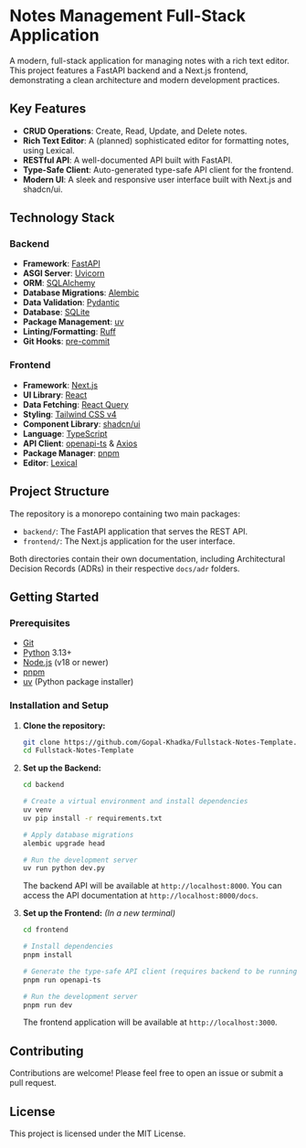 # Notes Management Full-Stack Application

A modern, full-stack application for managing notes with a rich text editor. This project features a FastAPI backend and a Next.js frontend, demonstrating a clean architecture and modern development practices.

## Key Features

- **CRUD Operations**: Create, Read, Update, and Delete notes.
- **Rich Text Editor**: A (planned) sophisticated editor for formatting notes, using Lexical.
- **RESTful API**: A well-documented API built with FastAPI.
- **Type-Safe Client**: Auto-generated type-safe API client for the frontend.
- **Modern UI**: A sleek and responsive user interface built with Next.js and shadcn/ui.

## Technology Stack

### Backend

- **Framework**: [FastAPI](https://fastapi.tiangolo.com/)
- **ASGI Server**: [Uvicorn](https://www.uvicorn.org/)
- **ORM**: [SQLAlchemy](https://www.sqlalchemy.org/)
- **Database Migrations**: [Alembic](https://alembic.sqlalchemy.org/)
- **Data Validation**: [Pydantic](https://pydantic-docs.helpmanual.io/)
- **Database**: [SQLite](https://www.sqlite.org/index.html)
- **Package Management**: [uv](https://github.com/astral-sh/uv)
- **Linting/Formatting**: [Ruff](https://github.com/astral-sh/ruff)
- **Git Hooks**: [pre-commit](https://pre-commit.com/)

### Frontend

- **Framework**: [Next.js](https://nextjs.org/)
- **UI Library**: [React](https://reactjs.org/)
- **Data Fetching**: [React Query](https://tanstack.com/query/v5)
- **Styling**: [Tailwind CSS v4](https://tailwindcss.com/)
- **Component Library**: [shadcn/ui](https://ui.shadcn.com/)
- **Language**: [TypeScript](https://www.typescriptlang.org/)
- **API Client**: [openapi-ts](https://github.com/hey-api/openapi-ts) & [Axios](https://axios-http.com/)
- **Package Manager**: [pnpm](https://pnpm.io/)
- **Editor**: [Lexical](https://lexical.dev/)

## Project Structure

The repository is a monorepo containing two main packages:

- `backend/`: The FastAPI application that serves the REST API.
- `frontend/`: The Next.js application for the user interface.

Both directories contain their own documentation, including Architectural Decision Records (ADRs) in their respective `docs/adr` folders.

## Getting Started

### Prerequisites

- [Git](https://git-scm.com/)
- [Python](https://www.python.org/) 3.13+
- [Node.js](https://nodejs.org/en/) (v18 or newer)
- [pnpm](https://pnpm.io/installation)
- [uv](https://github.com/astral-sh/uv) (Python package installer)

### Installation and Setup

1.  **Clone the repository:**
    ```bash
    git clone https://github.com/Gopal-Khadka/Fullstack-Notes-Template.git
    cd Fullstack-Notes-Template
    ```

2.  **Set up the Backend:**
    ```bash
    cd backend

    # Create a virtual environment and install dependencies
    uv venv
    uv pip install -r requirements.txt

    # Apply database migrations
    alembic upgrade head

    # Run the development server
    uv run python dev.py
    ```
    The backend API will be available at `http://localhost:8000`. You can access the API documentation at `http://localhost:8000/docs`.

3.  **Set up the Frontend:**
    *(In a new terminal)*
    ```bash
    cd frontend

    # Install dependencies
    pnpm install

    # Generate the type-safe API client (requires backend to be running)
    pnpm run openapi-ts

    # Run the development server
    pnpm run dev
    ```
    The frontend application will be available at `http://localhost:3000`.

## Contributing

Contributions are welcome! Please feel free to open an issue or submit a pull request.

## License

This project is licensed under the MIT License.
